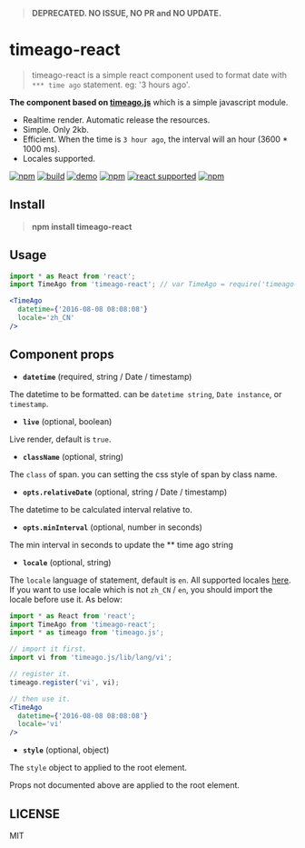 > **DEPRECATED. NO ISSUE, NO PR and NO UPDATE.** 


# timeago-react


> timeago-react is a simple react component used to format date with `*** time ago` statement. eg: '3 hours ago'.

**The component based on [timeago.js](https://github.com/hustcc/timeago.js)** which is a simple javascript module.

 - Realtime render. Automatic release the resources.
 - Simple. Only 2kb.
 - Efficient. When the time is `3 hour ago`, the interval will an hour (3600 * 1000 ms).
 - Locales supported.

[![npm](https://img.shields.io/npm/v/timeago-react.svg)](https://www.npmjs.com/package/timeago-react)
[![build](https://github.com/hustcc/timeago-react/workflows/build/badge.svg)](https://github.com/hustcc/timeago-react)
[![demo](https://github.com/hustcc/timeago-react/workflows/demo/badge.svg)](https://github.com/hustcc/timeago-react)
[![npm](https://img.shields.io/npm/dm/timeago-react.svg)](https://www.npmjs.com/package/timeago-react)
[![react supported](https://img.shields.io/badge/React-%5E0.14.0%20%7C%7C%20%5E15.0.0%20%7C%7C%20%5E16.0.0%20%7C%7C%20%5E17.0.0%20%7C%7C%20%5E18.0.0%20%7C%7C%20%5E19.0.0-blue.svg)](https://github.com/hustcc/timeago-react)
[![npm](https://img.shields.io/npm/l/timeago-react.svg)](https://www.npmjs.com/package/timeago-react)


## Install

> **npm install timeago-react**


## Usage

```jsx
import * as React from 'react';
import TimeAgo from 'timeago-react'; // var TimeAgo = require('timeago-react');

<TimeAgo
  datetime={'2016-08-08 08:08:08'}
  locale='zh_CN'
/>
```


## Component props

 - **`datetime`** (required, string / Date / timestamp)

The datetime to be formatted. can be `datetime string`, `Date instance`, or `timestamp`.

 - **`live`** (optional, boolean)

Live render, default is `true`.

 - **`className`** (optional, string)

The `class` of span. you can setting the css style of span by class name.

 - **`opts.relativeDate`** (optional, string / Date / timestamp)

The datetime to be calculated interval relative to.

 - **`opts.minInterval`** (optional, number in seconds)

The min interval in seconds to update the ** time ago string

- **`locale`** (optional, string)

The `locale` language of statement, default is `en`. All supported locales [here](https://github.com/hustcc/timeago.js/tree/master/src/lang). If you want to use locale which is not `zh_CN` / `en`, you should import the locale before use it. As below:

```jsx
import * as React from 'react';
import TimeAgo from 'timeago-react';
import * as timeago from 'timeago.js';

// import it first.
import vi from 'timeago.js/lib/lang/vi';

// register it.
timeago.register('vi', vi);

// then use it.
<TimeAgo
  datetime={'2016-08-08 08:08:08'}
  locale='vi'
/>
```

 - **`style`** (optional, object)

The `style` object to applied to the root element.

Props not documented above are applied to the root element.


## LICENSE

MIT
